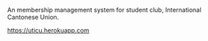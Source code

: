 An membership management system for student club, International Cantonese Union.

https://uticu.herokuapp.com

